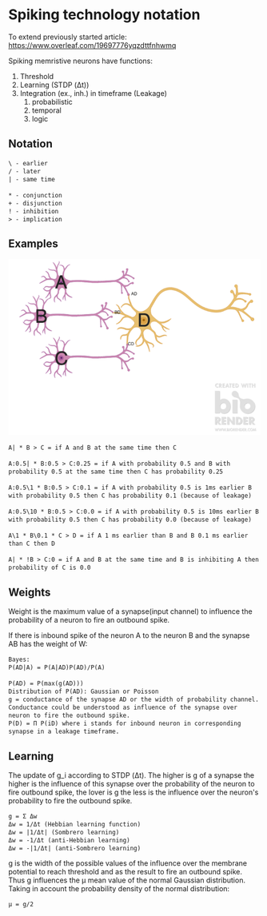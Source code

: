 # Spiking technology notation 

To extend previously started article:
https://www.overleaf.com/19697776yqzdttfnhwmq

Spiking memristive neurons have functions:

1. Threshold
1. Learning (STDP (Δt))
1. Integration (ex., inh.) in timeframe (Leakage)
    1. probabilistic
	1. temporal
	1. logic

## Notation

```
\ - earlier
/ - later
| - same time

* - conjunction
+ - disjunction
! - inhibition
> - implication 
```

## Examples 


![3 neurons schematic](3_neurons_schematic.png)


```
A| * B > C = if A and B at the same time then C

A:0.5| * B:0.5 > C:0.25 = if A with probability 0.5 and B with probability 0.5 at the same time then C has probability 0.25

A:0.5\1 * B:0.5 > C:0.1 = if A with probability 0.5 is 1ms earlier B with probability 0.5 then C has probability 0.1 (because of leakage)

A:0.5\10 * B:0.5 > C:0.0 = if A with probability 0.5 is 10ms earlier B with probability 0.5 then C has probability 0.0 (because of leakage)

A\1 * B\0.1 * C > D = if A 1 ms earlier than B and B 0.1 ms earlier than C then D

A| * !B > C:0 = if A and B at the same time and B is inhibiting A then probability of C is 0.0

```

## Weights 

Weight is the maximum value of a synapse(input channel) to influence the probability of a neuron to fire an outbound spike.

If there is inbound spike of the neuron A to the neuron B and the synapse AB has the weight of W:

```
Bayes:
P(AD|A) = P(A|AD)P(AD)/P(A)

P(AD) = P(max(g(AD)))
Distribution of P(AD): Gaussian or Poisson
g = conductance of the synapse AD or the width of probability channel.
Conductance could be understood as influence of the synapse over neuron to fire the outbound spike.
P(D) = П P(iD) where i stands for inbound neuron in corresponding synapse in a leakage timeframe.
```

## Learning 

The update of g_i according to STDP (Δt).
The higher is g of a synapse the higher is the influence of this synapse over the probability of the neuron to fire outbound spike, the lover is g the less is the influence over the neuron's probability to fire the outbound spike.

```
g = Σ Δw 
Δw = 1/Δt (Hebbian learning function)
Δw = |1/Δt| (Sombrero learning)
Δw = -1/Δt (anti-Hebbian learning)
Δw = -|1/Δt| (anti-Sombrero learning)

```
g is the width of the possible values of the influence over the membrane potential to reach threshold and as the result to fire an outbound spike.
Thus g influences the μ mean value of the normal Gaussian distribution. Taking in account the probability density of the normal distribution:

```
μ = g/2
```
